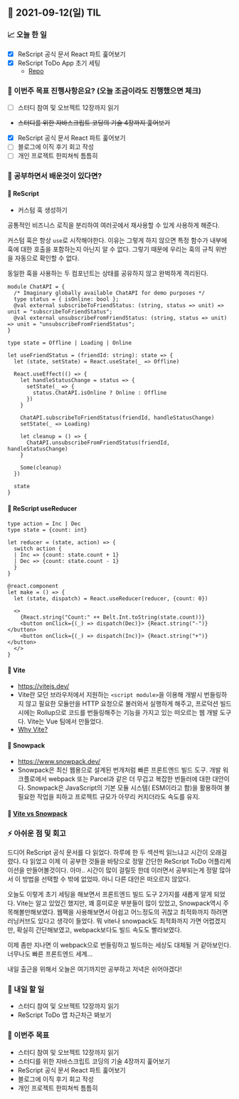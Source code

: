 ## 📆 2021-09-12(일) TIL

### 📈 오늘 한 일
- [x] ReScript 공식 문서 React 파트 훑어보기
- [x] ReScript ToDo App 초기 세팅
  - [Repo](https://github.com/saseungmin/ReScript_ToDo)

### 🦄 이번주 목표 진행사항은요? (오늘 조금이라도 진행했으면 체크)
- [ ] 스터디 참여 및 오브젝트 12장까지 읽기
- ~~스터디를 위한 자바스크립트 코딩의 기술 4장까지 훑어보기~~
- [x] ReScript 공식 문서 React 파트 훑어보기
- [ ] 블로그에 이직 후기 회고 작성
- [ ] 개인 프로젝트 한피쳐씩 틈틈히

### 🤔 공부하면서 배운것이 있다면?

#### 🎈 ReScript 
- 커스텀 훅 생성하기    

공통적인 비즈니스 로직을 분리하여 여러곳에서 재사용할 수 있게 사용하게 해준다.   

커스텀 훅은 항상 `use`로 시작해야한다. 이유는 그렇게 하지 않으면 특정 함수가 내부에 훅에 대한 호출을 포함하는지 아닌지 알 수 없다. 그렇기 때문에 우리는 훅의 규칙 위반을 자동으로 확인할 수 없다.    

동일한 훅을 사용하는 두 컴포넌트는 상태를 공유하지 않고 완벅하게 격리된다.   

```rescript
module ChatAPI = {
  /* Imaginary globally available ChatAPI for demo purposes */
  type status = { isOnline: bool };
  @val external subscribeToFriendStatus: (string, status => unit) => unit = "subscribeToFriendStatus";
  @val external unsubscribeFromFriendStatus: (string, status => unit) => unit = "unsubscribeFromFriendStatus";
}

type state = Offline | Loading | Online

let useFriendStatus = (friendId: string): state => {
  let (state, setState) = React.useState(_ => Offline)

  React.useEffect(() => {
    let handleStatusChange = status => {
      setState(_ => {
        status.ChatAPI.isOnline ? Online : Offline
      })
    }

    ChatAPI.subscribeToFriendStatus(friendId, handleStatusChange)
    setState(_ => Loading)

    let cleanup = () => {
      ChatAPI.unsubscribeFromFriendStatus(friendId, handleStatusChange)
    }

    Some(cleanup)
  })

  state
}
```

#### 🎈 ReScript useReducer

```rescript
type action = Inc | Dec
type state = {count: int}

let reducer = (state, action) => {
  switch action {
  | Inc => {count: state.count + 1}
  | Dec => {count: state.count - 1}
  }
}

@react.component
let make = () => {
  let (state, dispatch) = React.useReducer(reducer, {count: 0})

  <>
    {React.string("Count:" ++ Belt.Int.toString(state.count))}
    <button onClick={(_) => dispatch(Dec)}> {React.string("-")} </button>
    <button onClick={(_) => dispatch(Inc)}> {React.string("+")} </button>
  </>
}
```


#### 🎈 Vite
- https://vitejs.dev/
- Vite란 모던 브라우저에서 지원하는 `<script module>`을 이용해 개발시 번들링하지 않고 필요한 모듈만을 HTTP 요청으로 불러와서 실행하게 해주고, 프로덕션 빌드시에는 Rollup으로 코드를 번들링해주는 기능을 가지고 있는 떠오르는 웹 개발 도구다. Vite는 Vue 팀에서 만들었다.
- [Why Vite?](https://vitejs.dev/guide/why.html)

#### 🎈 Snowpack
- https://www.snowpack.dev/
- Snowpack은 최신 웹용으로 설계된 번개처럼 빠른 프론트엔드 빌드 도구. 개발 워크플로에서 webpack 또는 Parcel과 같은 더 무겁고 복잡한 번들러에 대한 대안이다. Snowpack은 JavaScript의 기본 모듈 시스템( ESM이라고 함)을 활용하여 불필요한 작업을 피하고 프로젝트 규모가 아무리 커지더라도 속도를 유지.

#### 🎈 [Vite vs Snowpack](https://blog.logrocket.com/vite-vs-snowpack-a-comparison-of-frontend-build-tools/)

### ⚡ 아쉬운 점 및 회고
드디어 ReScript 공식 문서를 다 읽었다. 하루에 한 두 섹션씩 읽느냐고 시간이 오래걸렸다. 다 읽었고 이제 이 공부한 것들을 바탕으로 정말 간단한 ReScript ToDo 어플리케이션을 만들어볼것이다. 아마.. 시간이 많이 걸릴듯 한데 이러면서 공부되는게 정말 많아서 이 방법을 선택할 수 밖에 없었따. 아니 다른 대안은 떠오르지 않았다.   

오늘도 이렇게 초기 세팅을 해보면서 프론트엔드 빌드 도구 2가지를 새롭게 알게 되었다. Vite는 알고 있었긴 했지만, 꽤 흥미로운 부분들이 많이 있었고, Snowpack역시 주목해볼만해보였다. 웹팩을 사용해보면서 아쉽고 어느정도의 귀찮고 최적화까지 하려면 러닝커브도 있다고 생각이 들었다. 뭐 vite나 snowpack도 최적화까지 가면 어렵겠지만, 확실히 간단해보였고, webpack보다도 빌드 속도도 빨라보였다.   

이제 좀만 지나면 이 webpack으로 번들링하고 빌드하는 세상도 대체될 거 같아보인다. 너무나도 빠른 프론트엔드 세계...   

내일 출근을 위해서 오늘은 여기까지만 공부하고 저녁은 쉬어야겠다!   

### 🚀 내일 할 일
- 스터디 참여 및 오브젝트 12장까지 읽기
- ReScript ToDo 앱 차근차근 봐보기

### 🎯 이번주 목표

- 스터디 참여 및 오브젝트 12장까지 읽기
- 스터디를 위한 자바스크립트 코딩의 기술 4장까지 훑어보기
- ReScript 공식 문서 React 파트 훑어보기
- 블로그에 이직 후기 회고 작성
- 개인 프로젝트 한피쳐씩 틈틈히
